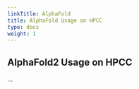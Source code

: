 ```yaml
---
linkTitle: AlphaFold
title: AlphaFold Usage on HPCC
type: docs
weight: 1
---
```



## AlphaFold2 Usage on HPCC

...
